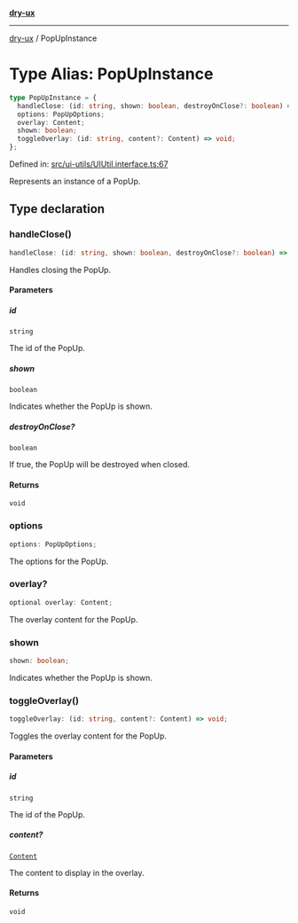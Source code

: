 [**dry-ux**](../README.md)

***

[dry-ux](../README.md) / PopUpInstance

# Type Alias: PopUpInstance

```ts
type PopUpInstance = {
  handleClose: (id: string, shown: boolean, destroyOnClose?: boolean) => void;
  options: PopUpOptions;
  overlay: Content;
  shown: boolean;
  toggleOverlay: (id: string, content?: Content) => void;
};
```

Defined in: [src/ui-utils/UIUtil.interface.ts:67](https://github.com/navedr/dry-ux/blob/357842b7190c45081ec89f2dfed62dd2067eff7b/src/ui-utils/UIUtil.interface.ts#L67)

Represents an instance of a PopUp.

## Type declaration

### handleClose()

```ts
handleClose: (id: string, shown: boolean, destroyOnClose?: boolean) => void;
```

Handles closing the PopUp.

#### Parameters

##### id

`string`

The id of the PopUp.

##### shown

`boolean`

Indicates whether the PopUp is shown.

##### destroyOnClose?

`boolean`

If true, the PopUp will be destroyed when closed.

#### Returns

`void`

### options

```ts
options: PopUpOptions;
```

The options for the PopUp.

### overlay?

```ts
optional overlay: Content;
```

The overlay content for the PopUp.

### shown

```ts
shown: boolean;
```

Indicates whether the PopUp is shown.

### toggleOverlay()

```ts
toggleOverlay: (id: string, content?: Content) => void;
```

Toggles the overlay content for the PopUp.

#### Parameters

##### id

`string`

The id of the PopUp.

##### content?

[`Content`](Content.md)

The content to display in the overlay.

#### Returns

`void`
